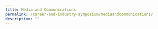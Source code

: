```yaml
---
title: Media and Communications
permalink: /career-and-industry-symposium/mediaandcommunications/
description: ""
---
```

